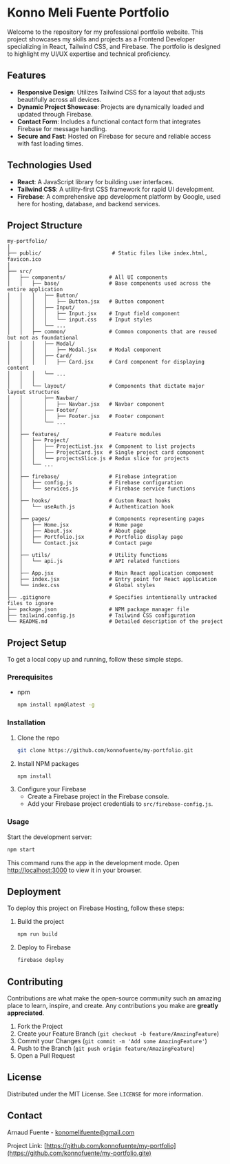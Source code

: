 # Konno Meli Fuente Portfolio

Welcome to the repository for my professional portfolio website. This project showcases my skills and projects as a Frontend Developer specializing in React, Tailwind CSS, and Firebase. The portfolio is designed to highlight my UI/UX expertise and technical proficiency.

## Features

- **Responsive Design**: Utilizes Tailwind CSS for a layout that adjusts beautifully across all devices.
- **Dynamic Project Showcase**: Projects are dynamically loaded and updated through Firebase.
- **Contact Form**: Includes a functional contact form that integrates Firebase for message handling.
- **Secure and Fast**: Hosted on Firebase for secure and reliable access with fast loading times.

## Technologies Used

- **React**: A JavaScript library for building user interfaces.
- **Tailwind CSS**: A utility-first CSS framework for rapid UI development.
- **Firebase**: A comprehensive app development platform by Google, used here for hosting, database, and backend services.

## Project Structure

```
my-portfolio/
│
├── public/                       # Static files like index.html, favicon.ico
│
├── src/
│   ├── components/              # All UI components
│   │   ├── base/                # Base components used across the entire application
│   │   │   ├── Button/
│   │   │   │   ├── Button.jsx   # Button component
│   │   │   ├── Input/
│   │   │   │   ├── Input.jsx    # Input field component
│   │   │   │   └── input.css    # Input styles
│   │   │   └── ...
│   │   ├── common/              # Common components that are reused but not as foundational
│   │   │   ├── Modal/
│   │   │   │   ├── Modal.jsx    # Modal component
│   │   │   ├── Card/
│   │   │   │   ├── Card.jsx     # Card component for displaying content
│   │   │   └── ...
│   │   │
│   │   └── layout/              # Components that dictate major layout structures
│   │       ├── Navbar/
│   │       │   ├── Navbar.jsx   # Navbar component
│   │       ├── Footer/
│   │       │   ├── Footer.jsx   # Footer component
│   │       └── ...
│   │
│   ├── features/                # Feature modules
│   │   ├── Project/
│   │   │   ├── ProjectList.jsx  # Component to list projects
│   │   │   ├── ProjectCard.jsx  # Single project card component
│   │   │   └── projectsSlice.js # Redux slice for projects
│   │   └── ...
│   │
│   ├── firebase/                # Firebase integration
│   │   ├── config.js            # Firebase configuration
│   │   └── services.js          # Firebase service functions
│   │
│   ├── hooks/                   # Custom React hooks
│   │   └── useAuth.js           # Authentication hook
│   │
│   ├── pages/                   # Components representing pages
│   │   ├── Home.jsx             # Home page
│   │   ├── About.jsx            # About page
│   │   ├── Portfolio.jsx        # Portfolio display page
│   │   └── Contact.jsx          # Contact page
│   │
│   ├── utils/                   # Utility functions
│   │   └── api.js               # API related functions
│   │
│   ├── App.jsx                  # Main React application component
│   ├── index.jsx                # Entry point for React application
│   └── index.css                # Global styles
│
├── .gitignore                   # Specifies intentionally untracked files to ignore
├── package.json                 # NPM package manager file
├── tailwind.config.js           # Tailwind CSS configuration
└── README.md                    # Detailed description of the project
```


## Project Setup

To get a local copy up and running, follow these simple steps.

### Prerequisites

- npm
  ```sh
  npm install npm@latest -g
  ```

### Installation

1. Clone the repo
   ```sh
   git clone https://github.com/konnofuente/my-portfolio.git
   ```
2. Install NPM packages
   ```sh
   npm install
   ```
3. Configure your Firebase
   - Create a Firebase project in the Firebase console.
   - Add your Firebase project credentials to `src/firebase-config.js`.

### Usage

Start the development server:
```sh
npm start
```
This command runs the app in the development mode. Open [http://localhost:3000](http://localhost:3000) to view it in your browser.

## Deployment

To deploy this project on Firebase Hosting, follow these steps:

1. Build the project
   ```sh
   npm run build
   ```
2. Deploy to Firebase
   ```sh
   firebase deploy
   ```

## Contributing

Contributions are what make the open-source community such an amazing place to learn, inspire, and create. Any contributions you make are **greatly appreciated**.

1. Fork the Project
2. Create your Feature Branch (`git checkout -b feature/AmazingFeature`)
3. Commit your Changes (`git commit -m 'Add some AmazingFeature'`)
4. Push to the Branch (`git push origin feature/AmazingFeature`)
5. Open a Pull Request

## License

Distributed under the MIT License. See `LICENSE` for more information.

## Contact

Arnaud Fuente - konomelifuente@gmail.com

Project Link: [https://github.com/konnofuente/my-portfolio](https://github.com/konnofuente/my-portfolio.gite)

